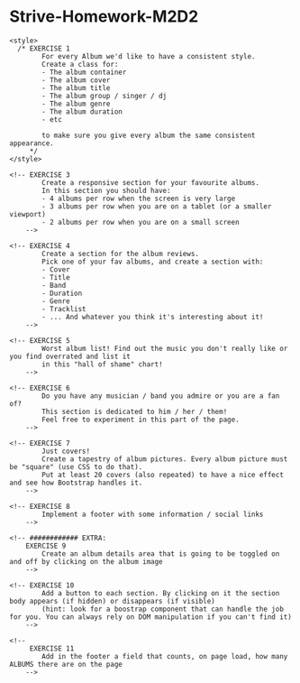 # Strive-Homework-M2D2
 
<!DOCTYPE html>
<!--
ASSIGNMENT TOPIC
You are creating a website to showcase your favourite music albums.
In this page you will have a short biography section of yourself, and the top albums of your life, 
the worst album you ever listened to and everything related to the music you love.

ASSIGNMENT RULES
- The project must be pushed to a new repository and linked in EduFlow by the end of the day.
- You can google / use StackOverflow BUT we suggest you to use just the material provided and documentation.
- To test the page, open it with your browser and inspect it with developer tools / device emulator.
- Use Bootstrap4.6 classes to create the page.
- Use containers, rows and cols in order to achieve a great responsive layout.

NOTE:
Even the most experienced designers need inspiration.
Spend some time surfing the web researching the best way of representing the albums you love.
Could be the Amazon way, the Spotify or Apple music way or any other music collection out there.

HINT: Manage your time in order to finish the structure and responsiveness before focusing on details.
-->

<html lang="en">
  <head>
    <meta charset="utf-8" />
    <meta
      name="viewport"
      content="width=device-width, initial-scale=1, shrink-to-fit=no"
    />
    <!-- IMPORT ALL THE BOOTSTRAP RELATED CSS & SCRIPTS-->

    <style>
      /* EXERCISE 1
            For every Album we'd like to have a consistent style.
            Create a class for:
            - The album container
            - The album cover
            - The album title
            - The album group / singer / dj
            - The album genre
            - The album duration
            - etc

            to make sure you give every album the same consistent appearance.
         */
    </style>
  </head>
  <body>
    <!-- EXERCISE 2 
            Implement a navigation bar using the bootstrap component
            This navigation bar must link every section in your page
        -->

    <!-- EXERCISE 3
            Create a responsive section for your favourite albums.
            In this section you should have:
            - 4 albums per row when the screen is very large
            - 3 albums per row when you are on a tablet (or a smaller viewport)
            - 2 albums per row when you are on a small screen
        -->

    <!-- EXERCISE 4
            Create a section for the album reviews.
            Pick one of your fav albums, and create a section with:
            - Cover
            - Title
            - Band
            - Duration
            - Genre
            - Tracklist
            - ... And whatever you think it's interesting about it!
        -->

    <!-- EXERCISE 5
            Worst album list! Find out the music you don't really like or you find overrated and list it
            in this "hall of shame" chart!
        -->

    <!-- EXERCISE 6
            Do you have any musician / band you admire or you are a fan of?
            This section is dedicated to him / her / them!
            Feel free to experiment in this part of the page.
        -->

    <!-- EXERCISE 7
            Just covers!
            Create a tapestry of album pictures. Every album picture must be "square" (use CSS to do that).
            Put at least 20 covers (also repeated) to have a nice effect and see how Bootstrap handles it.
        -->

    <!-- EXERCISE 8
            Implement a footer with some information / social links
        -->

    <!-- ############ EXTRA:
        EXERCISE 9
            Create an album details area that is going to be toggled on and off by clicking on the album image
        -->

    <!-- EXERCISE 10
            Add a button to each section. By clicking on it the section body appears (if hidden) or disappears (if visible) 
            (hint: look for a boostrap component that can handle the job for you. You can always rely on DOM manipulation if you can't find it)
        -->

    <!--
         EXERCISE 11
            Add in the footer a field that counts, on page load, how many ALBUMS there are on the page 
        -->
  </body>
</html>
